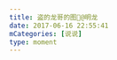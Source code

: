 ```yaml
---
title: 盗的龙哥的图🤪@明龙
date: 2017-06-16 22:55:41
mCategories: [说说]
type: moment
---
```


<div id="pics-20170616225541"></div>

<script>
var data = [
    {"link": "2017-06-16_000000.jpeg", "type": "shuoshuo"}
];
picsRender(data, "pics-20170616225541");
</script>
